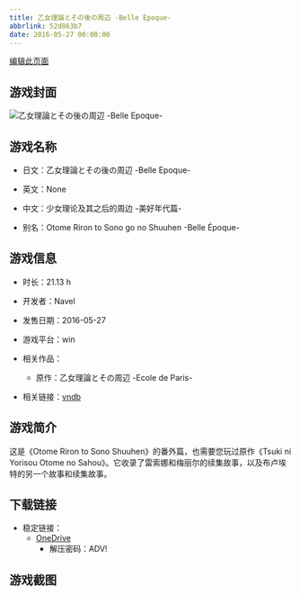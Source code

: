 ```yaml
---
title: 乙女理論とその後の周辺 -Belle Epoque-
abbrlink: 52d863b7
date: 2016-05-27 00:00:00
---
```

[编辑此页面](https://github.com/ACG-3/ADV3-source/blob/main/source/_posts/games/%E4%B9%99%E5%A5%B3%E7%90%86%E8%AB%96%E3%81%A8%E3%81%9D%E3%81%AE%E5%BE%8C%E3%81%AE%E5%91%A8%E8%BE%BA%20-Belle%20Epoque-.md)

## 游戏封面

![乙女理論とその後の周辺 -Belle Epoque-](https://pan.timero.xyz/d/onedrive/img_lib_001/%E4%B9%99%E5%A5%B3%E7%90%86%E8%AB%96%E3%81%A8%E3%81%9D%E3%81%AE%E5%BE%8C%E3%81%AE%E5%91%A8%E8%BE%BA%20-Belle%20Epoque-_cover.avif)


## 游戏名称

- 日文：乙女理論とその後の周辺 -Belle Epoque-
- 英文：None
- 中文：少女理论及其之后的周边 -美好年代篇-

- 别名：Otome Riron to Sono go no Shuuhen -Belle Époque-


## 游戏信息

- 时长：21.13 h
- 开发者：Navel
- 发售日期：2016-05-27
- 游戏平台：win
- 相关作品：
   - 原作：乙女理論とその周辺 -Ecole de Paris-

- 相关链接：[vndb](https://vndb.org/v18130)


## 游戏简介

这是《Otome Riron to Sono Shuuhen》的番外篇，也需要您玩过原作《Tsuki ni Yorisou Otome no Sahou》。它收录了雷索娜和梅丽尔的续集故事，以及布卢埃特的另一个故事和续集故事。




## 下载链接

- 稳定链接：
    - [OneDrive](https://pan.timero.xyz/onedrive/adv_lib_001/%E4%B9%99%E5%A5%B3%E7%90%86%E8%AB%96%E3%81%A8%E3%81%9D%E3%81%AE%E5%BE%8C%E3%81%AE%E5%91%A8%E8%BE%BA%20-Belle%20Epoque-)
        - 解压密码：ADV!



## 游戏截图


